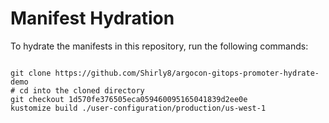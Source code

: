 
# Manifest Hydration

To hydrate the manifests in this repository, run the following commands:

```shell

git clone https://github.com/Shirly8/argocon-gitops-promoter-hydrate-demo
# cd into the cloned directory
git checkout 1d570fe376505eca059460095165041839d2ee0e
kustomize build ./user-configuration/production/us-west-1
```
